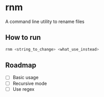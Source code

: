 # rnm

A command line utility to rename files

## How to run

```sh
rnm <string_to_change> <what_use_instead>
```

## Roadmap

- [ ] Basic usage
- [ ] Recursive mode
- [ ] Use regex
